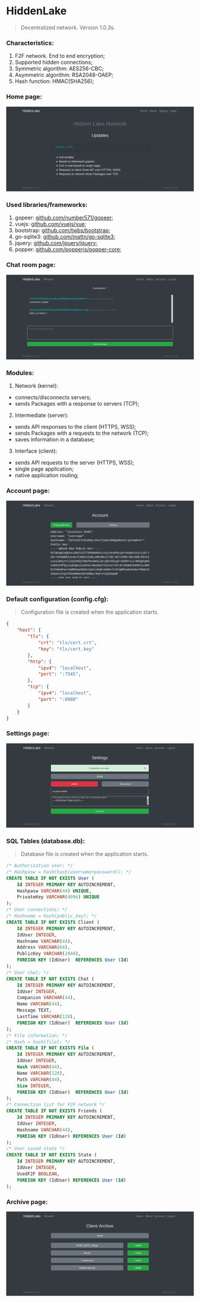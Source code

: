 # HiddenLake

> Decentralized network. Version 1.0.3s.

### Characteristics:
1. F2F network. End to end encryption;
2. Supported hidden connections;
3. Symmetric algorithm: AES256-CBC;
4. Asymmetric algorithm: RSA2048-OAEP;
5. Hash function: HMAC(SHA256);

### Home page:
<img src="/images/HiddenLake1.png" alt="HomePage"/>

### Used libraries/frameworks:
1. gopeer: [github.com/number571/gopeer](https://github.com/number571/gopeer);
2. vuejs: [github.com/vuejs/vue](https://github.com/vuejs/vue);
3. bootstrap: [github.com/twbs/bootstrap](https://github.com/twbs/bootstrap);
4. go-sqlite3: [github.com/mattn/go-sqlite3](https://github.com/mattn/go-sqlite3);
5. jquery: [github.com/jquery/jquery](https://github.com/jquery/jquery);
6. popper: [github.com/popperjs/popper-core](https://github.com/popperjs/popper-core);

### Chat room page:
<img src="/images/HiddenLake8.png" alt="ChatRoomPage"/>

### Modules:
1. Network (kernel): 
* connects/disconnects servers;
* sends Packages with a response to servers (TCP);
2. Intermediate (server): 
* sends API responses to the client (HTTPS, WSS);
* sends Packages with a requests to the network (TCP);
* saves information in a database;
3. Interface (client): 
* sends API requests to the server (HTTPS, WSS);
* single page application;
* native application routing;

### Account page:
<img src="/images/HiddenLake4.png" alt="AccountPage"/>

### Default configuration (config.cfg): 
> Configuration file is created when the application starts.
```json
{
	"host": {
		"tls": {
			"crt": "tls/cert.crt",
			"key": "tls/cert.key"
		},
		"http": {
			"ipv4": "localhost",
			"port": ":7545",
		},
		"tcp": {
			"ipv4": "localhost",
			"port": ":8080"
		}
	}
}
```

### Settings page:
<img src="/images/HiddenLake5.png" alt="SettingsPage"/>

### SQL Tables (database.db):
> Database file is created when the application starts.
```sql
/* Authorization user; */
/* Hashpasw = hash(hash(username+password)); */
CREATE TABLE IF NOT EXISTS User (
	Id INTEGER PRIMARY KEY AUTOINCREMENT,
	Hashpasw VARCHAR(44) UNIQUE,
	PrivateKey VARCHAR(4096) UNIQUE
);
/* User connections; */
/* Hashname = hash(public_key); */
CREATE TABLE IF NOT EXISTS Client (
	Id INTEGER PRIMARY KEY AUTOINCREMENT,
	IdUser INTEGER,
	Hashname VARCHAR(44),
	Address VARCHAR(64),
	PublicKey VARCHAR(2048),
	FOREIGN KEY (IdUser)  REFERENCES User (Id)
);
/* User chat; */
CREATE TABLE IF NOT EXISTS Chat (
	Id INTEGER PRIMARY KEY AUTOINCREMENT,
	IdUser INTEGER,
	Companion VARCHAR(44),
	Name VARCHAR(44),
	Message TEXT,
	LastTime VARCHAR(128),
	FOREIGN KEY (IdUser)  REFERENCES User (Id)
);
/* File information; */
/* Hash = hash(file); */
CREATE TABLE IF NOT EXISTS File (
	Id INTEGER PRIMARY KEY AUTOINCREMENT,
	IdUser INTEGER,
	Hash VARCHAR(44),
	Name VARCHAR(128),
	Path VARCHAR(44),
	Size INTEGER,
	FOREIGN KEY (IdUser)  REFERENCES User (Id)
);
/* Connection list for F2F network */
CREATE TABLE IF NOT EXISTS Friends (
	Id INTEGER PRIMARY KEY AUTOINCREMENT,
	IdUser INTEGER,
	Hashname VARCHAR(44),
	FOREIGN KEY (IdUser) REFERENCES User (Id)
);
/* User saved state */
CREATE TABLE IF NOT EXISTS State (
	Id INTEGER PRIMARY KEY AUTOINCREMENT,
	IdUser INTEGER,
	UsedF2F BOOLEAN,
	FOREIGN KEY (IdUser) REFERENCES User (Id)
);
```

### Archive page:
<img src="/images/HiddenLake6.png" alt="ArchivePage"/>
